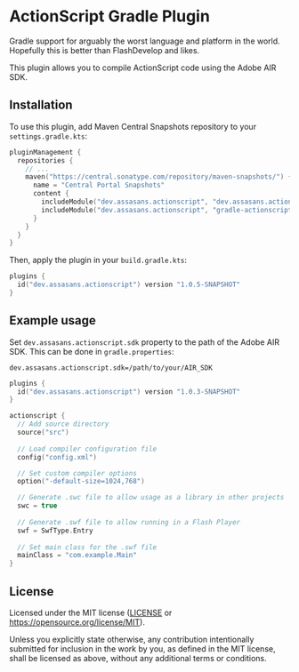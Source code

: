 # ActionScript Gradle Plugin

Gradle support for arguably the worst language and platform in the world.
Hopefully this is better than FlashDevelop and likes.

This plugin allows you to compile ActionScript code using the Adobe AIR SDK. 

## Installation

To use this plugin, add Maven Central Snapshots repository to your `settings.gradle.kts`:

```kotlin
pluginManagement {
  repositories {
    // ...
    maven("https://central.sonatype.com/repository/maven-snapshots/") {
      name = "Central Portal Snapshots"
      content {
        includeModule("dev.assasans.actionscript", "dev.assasans.actionscript.gradle.plugin")
        includeModule("dev.assasans.actionscript", "gradle-actionscript-plugin")
      }
    }
  }
}
```

Then, apply the plugin in your `build.gradle.kts`:

```kotlin
plugins {
  id("dev.assasans.actionscript") version "1.0.5-SNAPSHOT"
}
```

## Example usage

Set `dev.assasans.actionscript.sdk` property to the path of the Adobe AIR SDK. This can be done in `gradle.properties`:

```properties
dev.assasans.actionscript.sdk=/path/to/your/AIR_SDK
```

```kotlin
plugins {
  id("dev.assasans.actionscript") version "1.0.3-SNAPSHOT"
}

actionscript {
  // Add source directory
  source("src")
  
  // Load compiler configuration file
  config("config.xml")

  // Set custom compiler options
  option("-default-size=1024,768")

  // Generate .swc file to allow usage as a library in other projects
  swc = true
  
  // Generate .swf file to allow running in a Flash Player
  swf = SwfType.Entry
  
  // Set main class for the .swf file
  mainClass = "com.example.Main"
}
```

## License
Licensed under the MIT license ([LICENSE](LICENSE) or https://opensource.org/license/MIT).

Unless you explicitly state otherwise, any contribution intentionally submitted
for inclusion in the work by you, as defined in the MIT license,
shall be licensed as above, without any additional terms or conditions.
